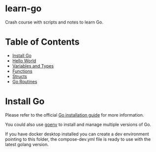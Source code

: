 # learn-go

Crash course with scripts and notes to learn Go.

# Table of Contents
- [Install Go](#install-go)
- [Hello World](src/1_hello_world.go)
- [Variables and Types](src/2_variables.go)
- [Functions](src/3_func.go)
- [Structs](src/4_structs.go)
- [Go Routines](src/5_goroutines.1.go)

# Install Go

Please refer to the official [Go installation guide](https://golang.org/doc/install) for more information.

You could also use [goenv](https://github.com/go-nv/goenv) to install and manage multiple versions of Go.

If you have docker desktop installed you can create a dev environment pointing to this folder, the compose-dev.yml file is ready to use with the latest golang version.